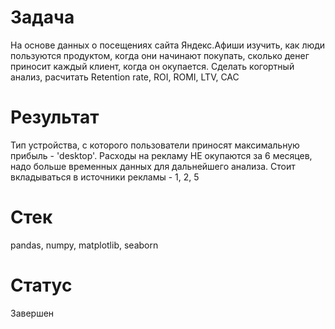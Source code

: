 # Задача
На основе данных о посещениях сайта Яндекс.Афиши изучить, 
как люди пользуются продуктом, когда они начинают покупать, 
сколько денег приносит каждый клиент, когда он окупается. 
Сделать когортный анализ, расчитать Retention rate, ROI, ROMI, LTV, CAC

# Результат
Тип устройства, с которого пользователи приносят максимальную прибыль - 'desktop'.
Расходы на рекламу НЕ окупаются за 6 месяцев, надо больше временных данных для дальнейшего анализа.
Стоит вкладываться в источники рекламы - 1, 2, 5

# Стек
pandas, numpy, matplotlib, seaborn

# Статус
Завершен

